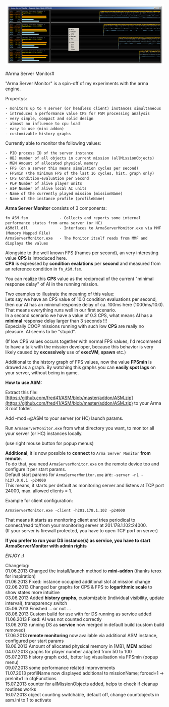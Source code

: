 ![Arma Server Monitor](picture/ASMCapture.PNG)

#Arma Server Monitor#

"Arma Server Monitor" is a spin-off of my experiments with the arma engine.

Propertys:

	- monitors up to 4 server (or headless client) instances simultaneous 
	- introduces a performance value CPS for FSM processing analysis
	- very simple, compact and solid design
	- almost no influence to cpu load
	- easy to use (mini addon)
	- customizable history graphs	

Currently able to monitor the following values:

	- PID process ID of the server instance
	- OBJ number of all objects in current mission (allMissionObjects)
	- MEM Amount of allocated physical memory
	- FPS (on a server this means simulation cycles per second)
	- FPSmin (the minimum FPS of the last 16 cycles, hist. graph only)
	- CPS Condition-evaluation per Second
	- PL# Number of alive player units
	- AI# Number of alive local AI units
	- Name of the currently played mission (missionName)
	- Name of the instance profile (profileName)

**Arma Server Monitor** consists of 3 components:

	fn_ASM.fsm 				- Collects and reports some internal performance states from arma server (or HC)
	ASMdll.dll 				- Interfaces to ArmaServerMonitor.exe via MMF (Memory Mapped File)
	ArmaServerMonitor.exe 	- The Monitor itself reads from MMF and displays the values


Alongside to the well known FPS (frames per second), an very interesting value **CPS** is introduced here.    
**CPS** is expressed by **condition** **evalations** per **second** and measured from an reference condition in `fn_ASM.fsm`.   

You can realize this **CPS** value as the reciprocal of the current "minimal response delay" of AI in the running mission.    

Two examples to illustrate the meaning of this value:   
Lets say we have an CPS value of 10.0 condition evaluations per second, then our AI has an minimal response delay of ca. 100ms here (1000ms/10.0). That means everything runs well in our first scenario.         
In a second scenario we have a value of 0.3 CPS, what means AI has a **minimal** response delay larger than 3 seconds !!!    
Especially COOP missions running with such low **CPS** are really no pleasure. AI seems to be "stupid".   

(If low CPS values occurs together with normal FPS values, I'd recommend to have a talk with the mission developer, because this behavior is very likely caused by **excessively** use of **execVM**, **spawn** etc.)    

Additional to the history graph of FPS values, now the value **FPSmin** is drawed as a graph.
By watching this graphs you can **easily spot lags** on your server, without being in game.


**How to use ASM:**

Extract this file: [https://github.com/fred41/ASM/blob/master/addon/ASM.zip](https://github.com/fred41/ASM/blob/master/addon/ASM.zip)    to your Arma 3 root folder.

Add -mod=@ASM to your server (or HC) launch params.     

Run `ArmaServerMonitor.exe` from what directory you want, to monitor all your server (or HC) instances locally.

(use right mouse button for popup menus)     

**Additional**, it is now possible to **connect** to `Arma Server Monitor` **from remote**.   
To do that, you need `ArmaServerMonitor.exe` on the remote device too and configure it per start params.   
Default start params for `ArmaServerMonitor.exe` are: `-server -n1 -h127.0.0.1 -p24000`   
This means, it starts per default as monitoring server and listens at TCP port 24000, max. allowed clients = 1.

Example for client configuration:   

    ArmaServerMonitor.exe -client -h201.178.1.102 -p24000

That means it starts as monitoring client and tries periodical to connect/read to/from your monitoring server at 201.178.1.102:24000.   
(If your server is firewall protected, you have to open TCP port on server)


**If you prefer to run your DS instance(s) as service, you have to start ArmaServerMonitor with admin rights**     

*ENJOY :)*     

Changelog:    
01.06.2013 Changed the install/launch method to **mini-addon** (thanks terox for inspiration)    
01.06.2013 Fixed: instance occupied additional slot at mission change    
02.06.2013 Changed bar graphs for CPS & FPS to **logarithmic scale** to show states more intuitive   
03.06.2013 Added **history graphs**, customizable (individual visibility, update interval), transparency switch    
05.06.2013 Finished ... or not ...  
08.06.2013 Custom build for use with for DS running as service added   
11.06.2013 Fixed: AI was not counted correctly    
13.06.2013 running DS as **service** now merged in default build (custom build removed)    
17.06.2013 **remote monitoring** now available via additional ASM instance, configured per start params      
18.06.2013 Amount of allocated physical memory in [MB], **MEM** added      
04.07.2013 graphs for player number adapted from 50 to 100    
05.07.2013 history graph extd., better lag visualisation via FPSmin (popup menu)     
09.07.2013 some performance related improvements          
11.07.2013 profilName now displayed additional to missionName; forced=1 -> preInit=1 in cfgFunctions      
15.07.2013 counter for allMissionObjects added, helps to check if cleanup routines works                  
16.07.2013 object counting switchable, default off, change countobjects in asm.ini to 1 to activate          

      
